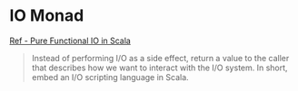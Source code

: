 # IO Monad

[Ref - Pure Functional IO in Scala](http://blog.higher-order.com/assets/scalaio.pdf)

> Instead of performing I/O as a side effect, return a value to the caller that describes 
how we want to interact with the I/O system. In short, embed an I/O scripting language in Scala.


